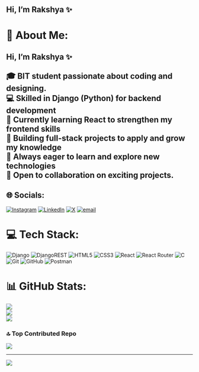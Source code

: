 ##  Hi, I’m Rakshya ✨

# 💫 About Me:
##  Hi, I’m Rakshya ✨<br><br>🎓 BIT student passionate about coding and designing.<br>💻 Skilled in Django (Python) for backend development<br>🌱 Currently learning React to strengthen my frontend skills<br>🚀 Building full-stack projects to apply and grow my knowledge<br>🌱 Always eager to learn and explore new technologies<br>🤝 Open to collaboration on exciting projects.<br>


## 🌐 Socials:
[![Instagram](https://img.shields.io/badge/Instagram-%23E4405F.svg?logo=Instagram&logoColor=white)](https://instagram.com/https://www.instagram.com/rakxya_roxks/) [![LinkedIn](https://img.shields.io/badge/LinkedIn-%230077B5.svg?logo=linkedin&logoColor=white)](https://linkedin.com/in/www.linkedin.com/in/rakshya-bhuju13) [![X](https://img.shields.io/badge/X-black.svg?logo=X&logoColor=white)](https://x.com/https://x.com/Rakxya_Roxks) [![email](https://img.shields.io/badge/Email-D14836?logo=gmail&logoColor=white)](mailto:rakshyabhuju@gmail.com) 

# 💻 Tech Stack:
![Django](https://img.shields.io/badge/django-%23092E20.svg?style=for-the-badge&logo=django&logoColor=white) ![DjangoREST](https://img.shields.io/badge/DJANGO-REST-ff1709?style=for-the-badge&logo=django&logoColor=white&color=ff1709&labelColor=gray) ![HTML5](https://img.shields.io/badge/html5-%23E34F26.svg?style=for-the-badge&logo=html5&logoColor=white) ![CSS3](https://img.shields.io/badge/css3-%231572B6.svg?style=for-the-badge&logo=css3&logoColor=white) ![React](https://img.shields.io/badge/react-%2320232a.svg?style=for-the-badge&logo=react&logoColor=%2361DAFB) ![React Router](https://img.shields.io/badge/React_Router-CA4245?style=for-the-badge&logo=react-router&logoColor=white) ![C](https://img.shields.io/badge/c-%2300599C.svg?style=for-the-badge&logo=c&logoColor=white) ![Git](https://img.shields.io/badge/git-%23F05033.svg?style=for-the-badge&logo=git&logoColor=white) ![GitHub](https://img.shields.io/badge/github-%23121011.svg?style=for-the-badge&logo=github&logoColor=white) ![Postman](https://img.shields.io/badge/Postman-FF6C37?style=for-the-badge&logo=postman&logoColor=white)
# 📊 GitHub Stats:
![](https://github-readme-stats.vercel.app/api?username=rakxya111&theme=dark&hide_border=false&include_all_commits=false&count_private=false)<br/>
![](https://nirzak-streak-stats.vercel.app/?user=rakxya111&theme=dark&hide_border=false)<br/>
![](https://github-readme-stats.vercel.app/api/top-langs/?username=rakxya111&theme=dark&hide_border=false&include_all_commits=false&count_private=false&layout=compact)

### 🔝 Top Contributed Repo
![](https://github-contributor-stats.vercel.app/api?username=rakxya111&limit=5&theme=dark&combine_all_yearly_contributions=true)

---
[![](https://visitcount.itsvg.in/api?id=rakxya111&icon=0&color=0)](https://visitcount.itsvg.in)

<!-- Proudly created with GPRM ( https://gprm.itsvg.in ) -->
